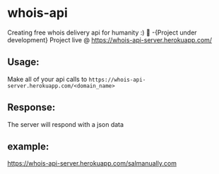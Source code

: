 # whois-api

Creating free whois delivery api for humanity :) :rocket: -{Project under development}
Project live @ https://whois-api-server.herokuapp.com/

## Usage:

Make all of your api calls to
`https://whois-api-server.herokuapp.com/<domain_name>`

## Response:

The server will respond with a json data

## example:

https://whois-api-server.herokuapp.com/salmanually.com
